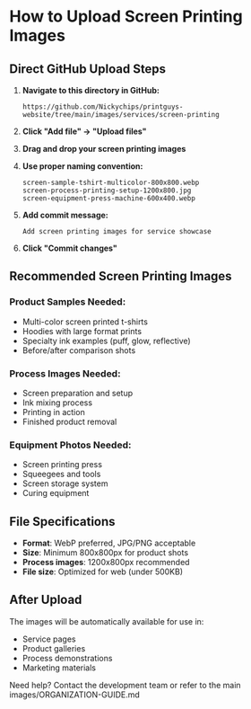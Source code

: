 # How to Upload Screen Printing Images

## Direct GitHub Upload Steps

1. **Navigate to this directory in GitHub:**
   ```
   https://github.com/Nickychips/printguys-website/tree/main/images/services/screen-printing
   ```

2. **Click "Add file" → "Upload files"**

3. **Drag and drop your screen printing images**

4. **Use proper naming convention:**
   ```
   screen-sample-tshirt-multicolor-800x800.webp
   screen-process-printing-setup-1200x800.jpg
   screen-equipment-press-machine-600x400.webp
   ```

5. **Add commit message:**
   ```
   Add screen printing images for service showcase
   ```

6. **Click "Commit changes"**

## Recommended Screen Printing Images

### Product Samples Needed:
- Multi-color screen printed t-shirts
- Hoodies with large format prints
- Specialty ink examples (puff, glow, reflective)
- Before/after comparison shots

### Process Images Needed:
- Screen preparation and setup
- Ink mixing process
- Printing in action
- Finished product removal

### Equipment Photos Needed:
- Screen printing press
- Squeegees and tools
- Screen storage system
- Curing equipment

## File Specifications
- **Format**: WebP preferred, JPG/PNG acceptable
- **Size**: Minimum 800x800px for product shots
- **Process images**: 1200x800px recommended
- **File size**: Optimized for web (under 500KB)

## After Upload
The images will be automatically available for use in:
- Service pages
- Product galleries
- Process demonstrations
- Marketing materials

Need help? Contact the development team or refer to the main images/ORGANIZATION-GUIDE.md
